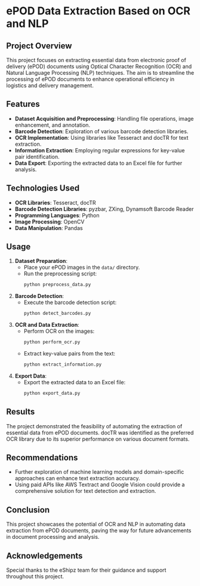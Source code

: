 # ePOD Data Extraction Based on OCR and NLP

## Project Overview
This project focuses on extracting essential data from electronic proof of delivery (ePOD) documents using Optical Character Recognition (OCR) and Natural Language Processing (NLP) techniques. The aim is to streamline the processing of ePOD documents to enhance operational efficiency in logistics and delivery management.

## Features
- **Dataset Acquisition and Preprocessing**: Handling file operations, image enhancement, and annotation.
- **Barcode Detection**: Exploration of various barcode detection libraries.
- **OCR Implementation**: Using libraries like Tesseract and docTR for text extraction.
- **Information Extraction**: Employing regular expressions for key-value pair identification.
- **Data Export**: Exporting the extracted data to an Excel file for further analysis.

## Technologies Used
- **OCR Libraries**: Tesseract, docTR
- **Barcode Detection Libraries**: pyzbar, ZXing, Dynamsoft Barcode Reader
- **Programming Languages**: Python
- **Image Processing**: OpenCV
- **Data Manipulation**: Pandas

## Usage
1. **Dataset Preparation**:
    - Place your ePOD images in the `data/` directory.
    - Run the preprocessing script:
      ```bash
      python preprocess_data.py
      ```
2. **Barcode Detection**:
    - Execute the barcode detection script:
      ```bash
      python detect_barcodes.py
      ```
3. **OCR and Data Extraction**:
    - Perform OCR on the images:
      ```bash
      python perform_ocr.py
      ```
    - Extract key-value pairs from the text:
      ```bash
      python extract_information.py
      ```
4. **Export Data**:
    - Export the extracted data to an Excel file:
      ```bash
      python export_data.py
      ```

## Results
The project demonstrated the feasibility of automating the extraction of essential data from ePOD documents. docTR was identified as the preferred OCR library due to its superior performance on various document formats.

## Recommendations
- Further exploration of machine learning models and domain-specific approaches can enhance text extraction accuracy.
- Using paid APIs like AWS Textract and Google Vision could provide a comprehensive solution for text detection and extraction.

## Conclusion
This project showcases the potential of OCR and NLP in automating data extraction from ePOD documents, paving the way for future advancements in document processing and analysis.

## Acknowledgements
Special thanks to the eShipz team for their guidance and support throughout this project.
